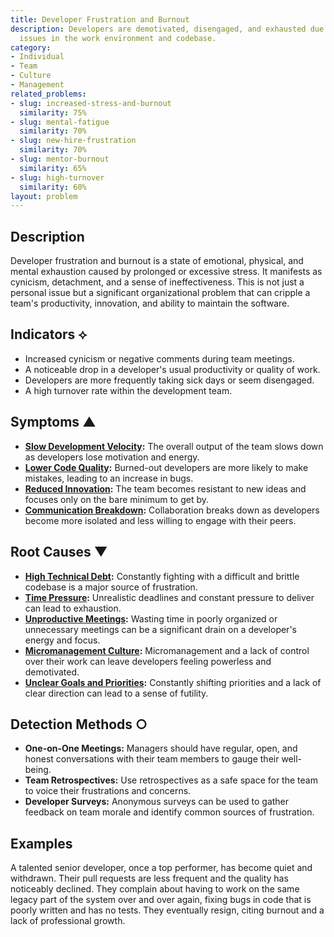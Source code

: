 ```yaml
---
title: Developer Frustration and Burnout
description: Developers are demotivated, disengaged, and exhausted due to persistent
  issues in the work environment and codebase.
category:
- Individual
- Team
- Culture
- Management
related_problems:
- slug: increased-stress-and-burnout
  similarity: 75%
- slug: mental-fatigue
  similarity: 70%
- slug: new-hire-frustration
  similarity: 70%
- slug: mentor-burnout
  similarity: 65%
- slug: high-turnover
  similarity: 60%
layout: problem
---
```


## Description
Developer frustration and burnout is a state of emotional, physical, and mental exhaustion caused by prolonged or excessive stress. It manifests as cynicism, detachment, and a sense of ineffectiveness. This is not just a personal issue but a significant organizational problem that can cripple a team's productivity, innovation, and ability to maintain the software.

## Indicators ⟡
- Increased cynicism or negative comments during team meetings.
- A noticeable drop in a developer's usual productivity or quality of work.
- Developers are more frequently taking sick days or seem disengaged.
- A high turnover rate within the development team.

## Symptoms ▲
- **[Slow Development Velocity](slow-development-velocity.md):** The overall output of the team slows down as developers lose motivation and energy.
- **[Lower Code Quality](lower-code-quality.md):** Burned-out developers are more likely to make mistakes, leading to an increase in bugs.
- **[Reduced Innovation](reduced-innovation.md):** The team becomes resistant to new ideas and focuses only on the bare minimum to get by.
- **[Communication Breakdown](communication-breakdown.md):** Collaboration breaks down as developers become more isolated and less willing to engage with their peers.

## Root Causes ▼
- **[High Technical Debt](high-technical-debt.md):** Constantly fighting with a difficult and brittle codebase is a major source of frustration.
- **[Time Pressure](time-pressure.md):** Unrealistic deadlines and constant pressure to deliver can lead to exhaustion.
- **[Unproductive Meetings](unproductive-meetings.md):** Wasting time in poorly organized or unnecessary meetings can be a significant drain on a developer's energy and focus.
- **[Micromanagement Culture](micromanagement-culture.md):** Micromanagement and a lack of control over their work can leave developers feeling powerless and demotivated.
- **[Unclear Goals and Priorities](unclear-goals-and-priorities.md):** Constantly shifting priorities and a lack of clear direction can lead to a sense of futility.

## Detection Methods ○
- **One-on-One Meetings:** Managers should have regular, open, and honest conversations with their team members to gauge their well-being.
- **Team Retrospectives:** Use retrospectives as a safe space for the team to voice their frustrations and concerns.
- **Developer Surveys:** Anonymous surveys can be used to gather feedback on team morale and identify common sources of frustration.

## Examples
A talented senior developer, once a top performer, has become quiet and withdrawn. Their pull requests are less frequent and the quality has noticeably declined. They complain about having to work on the same legacy part of the system over and over again, fixing bugs in code that is poorly written and has no tests. They eventually resign, citing burnout and a lack of professional growth.

